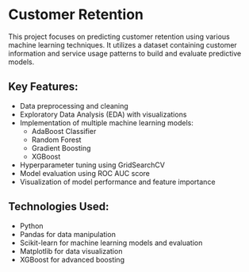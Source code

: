 # Customer Retention

This project focuses on predicting customer retention using various machine learning techniques. It utilizes a dataset containing customer information and service usage patterns to build and evaluate predictive models.

## Key Features:

- Data preprocessing and cleaning
- Exploratory Data Analysis (EDA) with visualizations
- Implementation of multiple machine learning models:
  - AdaBoost Classifier
  - Random Forest
  - Gradient Boosting
  - XGBoost
- Hyperparameter tuning using GridSearchCV
- Model evaluation using ROC AUC score
- Visualization of model performance and feature importance

## Technologies Used:

- Python
- Pandas for data manipulation
- Scikit-learn for machine learning models and evaluation
- Matplotlib for data visualization
- XGBoost for advanced boosting
